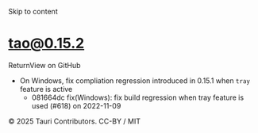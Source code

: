 Skip to content
# tao@0.15.2
ReturnView on GitHub
  * On Windows, fix compliation regression introduced in 0.15.1 when `tray` feature is active 
    * 081664dc fix(Windows): fix build regression when tray feature is used (#618) on 2022-11-09


© 2025 Tauri Contributors. CC-BY / MIT
